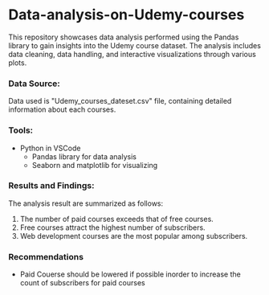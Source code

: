 # Data-analysis-on-Udemy-courses
This repository showcases data analysis performed using the Pandas library to gain insights into the Udemy course dataset.
The analysis includes data cleaning, data handling, and interactive visualizations through various plots.

### Data Source:
Data used is "Udemy_courses_dateset.csv" file, containing detailed information about each courses.

### Tools: 
- Python in VSCode
   - Pandas library for data analysis
   - Seaborn and matplotlib for visualizing

### Results and Findings:
The analysis result are summarized as follows:
1. The number of paid courses exceeds that of free courses.
2. Free courses attract the highest number of subscribers.
3. Web development courses are the most popular among subscribers.

### Recommendations
- Paid Couerse should be lowered if possible inorder to increase the count of subscribers for paid courses

